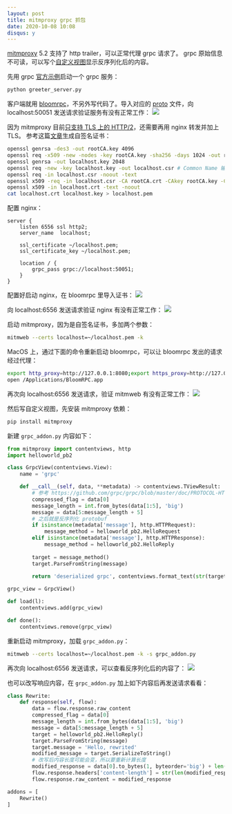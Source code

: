 ```yaml
---
layout: post
title: mitmproxy grpc 抓包 
date: 2020-10-08 10:08
disqus: y
---
```


[mitmproxy](https://mitmproxy.org) 5.2 支持了 http trailer，可以正常代理 grpc 请求了。
grpc 原始信息不可读，可以写个[自定义视图](https://docs.mitmproxy.org/stable/addons-examples/#contentview)显示反序列化后的内容。

先用 grpc [官方示例](https://github.com/grpc/grpc/blob/master/examples/python/helloworld/greeter_server.py)启动一个 grpc 服务：  

```python
python greeter_server.py
```

客户端就用 [bloomrpc](https://github.com/uw-labs/bloomrpc)，不另外写代码了。导入对应的 [proto](https://github.com/grpc/grpc/blob/master/examples/protos/helloworld.proto) 文件，向 localhost:50051 发送请求验证服务有没有正常工作：
![](https://testerhome.com/uploads/photo/2020/13b38014-2714-45dd-9089-40c4dd5cdcce.png!large)

因为 mitmproxy 目前[只支持 TLS 上的 HTTP/2](https://github.com/mitmproxy/mitmproxy/issues/3362)，还需要再用 nginx 转发并加上 TLS。
参考这篇[文章](https://gist.github.com/fntlnz/cf14feb5a46b2eda428e000157447309)生成自签名证书： 

```bash
openssl genrsa -des3 -out rootCA.key 4096
openssl req -x509 -new -nodes -key rootCA.key -sha256 -days 1024 -out rootCA.crt
openssl genrsa -out localhost.key 2048
openssl req -new -key localhost.key -out localhost.csr # Common Name 输入域名 localhost，其他随便填一下
openssl req -in localhost.csr -noout -text
openssl x509 -req -in localhost.csr -CA rootCA.crt -CAkey rootCA.key -CAcreateserial -out localhost.crt -days 500 -sha256
openssl x509 -in localhost.crt -text -noout
cat localhost.crt localhost.key > localhost.pem
```

配置 nginx：  

```
server {
    listen 6556 ssl http2;
    server_name  localhost;

    ssl_certificate ~/localhost.pem;
    ssl_certificate_key ~/localhost.pem;

    location / {
        grpc_pass grpc://localhost:50051;
    }
}
```

配置好启动 nginx，在 bloomrpc 里导入证书：
![](https://testerhome.com/uploads/photo/2020/7166a204-db58-4b35-b169-b5e2050b72e1.png!large)


向 localhost:6556 发送请求验证 nginx 有没有正常工作：
![](https://testerhome.com/uploads/photo/2020/70308096-cd1c-4068-9570-8f56d74c1511.png!large)

启动 mitmproxy，因为是自签名证书，多加两个参数：  

```bash
mitmweb --certs localhost=~/localhost.pem -k
```

MacOS 上，通过下面的命令重新启动 bloomrpc，可以让 bloomrpc 发出的请求经过代理：  

```bash
export http_proxy=http://127.0.0.1:8080;export https_proxy=http://127.0.0.1:8080;
open /Applications/BloomRPC.app
```

再次向 localhost:6556 发送请求，验证 mitmweb 有没有正常工作：
![](https://testerhome.com/uploads/photo/2020/0c5a1241-ba90-4a88-9778-49eff77bd390.png!large)


然后写自定义视图，先安装 mitmproxy 依赖： 

```bash
pip install mitmproxy
```

新建 `grpc_addon.py` 内容如下：  

```python
from mitmproxy import contentviews, http
import helloworld_pb2

class GrpcView(contentviews.View):
    name = 'grpc'

    def __call__(self, data, **metadata) -> contentviews.TViewResult:
        # 参考 https://github.com/grpc/grpc/blob/master/doc/PROTOCOL-HTTP2.md，grpc 请求 body 的第一个字节代表有没有被压缩，示例中没有压缩，所以不需要额外处理。二到五字节是 protobuf 内容的长度。
        compressed_flag = data[0]
        message_length = int.from_bytes(data[1:5], 'big')
        message = data[5:message_length + 5]
        # 之后就是反序列化 protobuf
        if isinstance(metadata['message'], http.HTTPRequest):
            message_method = helloworld_pb2.HelloRequest
        elif isinstance(metadata['message'], http.HTTPResponse):
            message_method = helloworld_pb2.HelloReply
            
        target = message_method()
        target.ParseFromString(message)
        
        return 'deserialized grpc', contentviews.format_text(str(target))

grpc_view = GrpcView()

def load(l):
    contentviews.add(grpc_view)

def done():
    contentviews.remove(grpc_view)
```

重新启动 mitmproxy，加载 `grpc_addon.py`：  

```bash
mitmweb --certs localhost=~/localhost.pem -k -s grpc_addon.py
```

再次向 localhost:6556 发送请求，可以查看反序列化后的内容了：
![](https://testerhome.com/uploads/photo/2020/cd6bb09b-e404-4ff1-8c6e-795c53a208de.png!large)

也可以改写响应内容，在 `grpc_addon.py` 加上如下内容后再发送请求看看：  

```python
class Rewrite:
    def response(self, flow):
        data = flow.response.raw_content
        compressed_flag = data[0]
        message_length = int.from_bytes(data[1:5], 'big')
        message = data[5:message_length + 5]
        target = helloworld_pb2.HelloReply()
        target.ParseFromString(message)
        target.message = 'Hello, rewrited'
        modified_message = target.SerializeToString()
        # 改写后内容长度可能会变，所以要重新计算长度
        modified_response = data[0].to_bytes(1, byteorder='big') + len(modified_message).to_bytes(4, byteorder='big') + modified_message
        flow.response.headers['content-length'] = str(len(modified_response))
        flow.response.raw_content = modified_response

addons = [
    Rewrite()
]
```